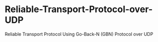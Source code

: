# Reliable-Transport-Protocol-over-UDP
Reliable Transport Protocol Using Go-Back-N (GBN) Protocol over UDP
